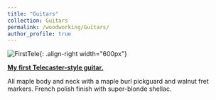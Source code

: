 ```yaml
---
title: "Guitars"
collection: Guitars
permalink: /woodworking/Guitars/
author_profile: true
---
```


![FirstTele](http://malachycampbell.github.io/images/G10.jpeg){: .align-right width="600px"}

<b>[My first Telecaster-style guitar.](http://malachycampbell.github.io/_woodworking/Guitars/FirstGuitar) </b>

All maple body and neck with a maple burl pickguard and walnut fret markers. French polish finish with super-blonde shellac.
